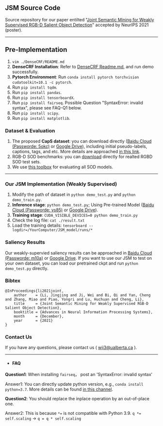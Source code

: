 ## JSM Source Code

Source repository for our paper entilted "[Joint Semantic Mining for Weakly Supervised RGB-D Salient Object Detection](https://proceedings.neurips.cc/paper/2021/file/642e92efb79421734881b53e1e1b18b6-Paper.pdf)" accepted by NeurIPS 2021 (poster).

------



## Pre-Implementation

1. ```vim ./DenseCRF/README.md ```
2. **DenseCRF Installation**: Refer to [DenseCRF Readme.md](https://github.com/jiwei0921/JSM/blob/main/DenseCRF/README.md), and run demo successfully.
3. **Pytorch Environment**: Run ```conda install pytorch torchvision cudatoolkit=10.1 -c pytorch```.
4. Run ```pip install tqdm```.
5. Run ```pip install pandas```.
6. Run ```pip install tensorboardX```.
7. Run ```pip install fairseq```. Possible Question "SyntaxError: invalid syntax", please see FAQ-Q1 below.
8. Run ```pip install scipy```.
9. Run ```pip install matplotlib```.


### Dataset & Evaluation
1. The proposed **CapS dataset**: you can download directly ([Baidu Cloud (Passworde: 5okc)](https://pan.baidu.com/s/1IpqC2HTJzhfWDvqZpC2WTg) or [Google Drive](https://drive.google.com/file/d/1Oy9OGvQD2H7xrV9WH1j3n8xNS2UVT1cY/view?usp=sharing)), including initial pseudo-labels, captions, tags, and etc. More details are approached [in this link](https://proceedings.neurips.cc/paper/2021/file/642e92efb79421734881b53e1e1b18b6-Supplemental.pdf). 
2. RGB-D SOD benchmarks: you can [download](https://github.com/jiwei0921/RGBD-SOD-datasets) directly for realted RGBD SOD test sets. 
3. We use [this toolbox](https://github.com/jiwei0921/Saliency-Evaluation-Toolbox) for evaluating all SOD models.


------


### Our JSM Implementation (Weakly Supervised)

1. Modify the path of dataset in ```python demo_test.py``` and ```python demo_train.py```.
2. **Inference stage**: ```python demo_test.py```; Using Pre-trained Model ([Baidu Cloud (Passworde: vs85)](https://pan.baidu.com/s/1GbHR4V3jzqh1SGaQopIJGw) or [Google Drive](https://drive.google.com/file/d/1osp-8nEx_cAY9mjhaC9OJRTIQSP0irdr/view?usp=sharing)).  
3. **Training stage**: ```CUDA_VISIBLE_DEVICES=0 python demo_train.py```                             
4. Check the log file: ```cat ./result.txt```
5. Load the training details: ```tensorboard --logdir=/YourComputer/JSM_model/runs/*```


### Saliency Results

Our weakly-supervied saliency results can be approached in [Baidu Cloud (Passworde: m10a)](https://pan.baidu.com/s/1oPJjR2apBvnbUkmNokr3CQ) or [Google Drive](https://drive.google.com/file/d/1VwvTZFwRUtoEdymv5RzxywWuBmn4z7Xx/view?usp=sharing).
If you want to use our JSM to test on your own dataset, you can load our pretrained ckpt and run ```python demo_test.py``` directly.



### Bibtex
```
@InProceedings{li2021joint,
    author    = {Li, Jingjing and Ji, Wei and Bi, Qi and Yan, Cheng and Zhang, Miao and Piao, Yongri and Lu, Huchuan and Cheng, Li},
    title     = {Joint Semantic Mining for Weakly Supervised RGB-D Salient Object Detection},
    booktitle = {Advances in Neural Information Processing Systems},
    month     = {December},
    year      = {2021}
}
```

### Contact Us
If you have any questions, please contact us ( wji3@ualberta.ca ).


---
+ #### FAQ

**Question1**: When installing ```fairseq```， post an 'SyntaxError: invalid syntax' 

Answer1: You can directly update python version, e.g., ```conda install python=3.7```. More details can be found [in this channel](https://github.com/pytorch/fairseq/issues/55).

**Question2**: You should replace the inplace operation by an out-of-place one. 

Answer2: This is because `*=` is not compatible with Python 3.9. `q *= self.scaling` -> `q = q * self.scaling`

